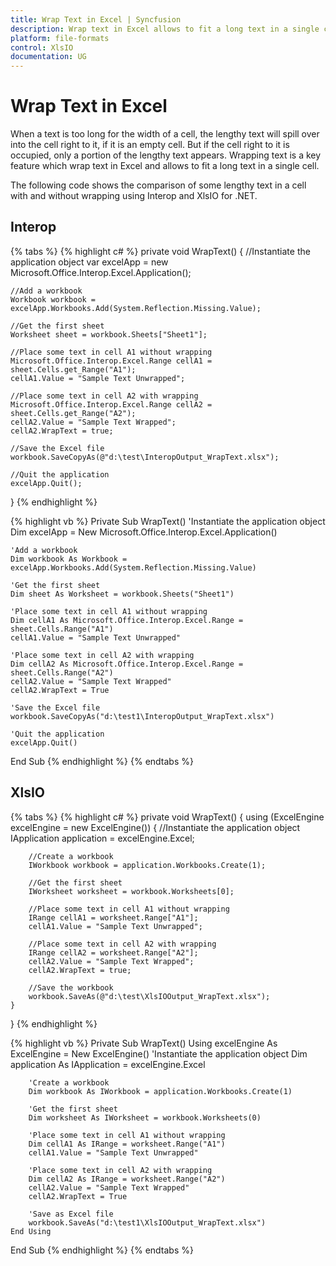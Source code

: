 ```yaml
---
title: Wrap Text in Excel | Syncfusion
description: Wrap text in Excel allows to fit a long text in a single cell.
platform: file-formats
control: XlsIO
documentation: UG
---
```


# Wrap Text in Excel

When a text is too long for the width of a cell, the lengthy text will spill over into the cell right to it, if it is an empty cell. But if the cell right to it is occupied, only a portion of the lengthy text appears. Wrapping text is a key feature which wrap text in Excel and allows to fit a long text in a single cell.

The following code shows the comparison of some lengthy text in a cell with and without wrapping using Interop and XlsIO for .NET.

## Interop

{% tabs %}
{% highlight c# %}
private void WrapText()
{
    //Instantiate the application object
    var excelApp = new Microsoft.Office.Interop.Excel.Application();

    //Add a workbook
    Workbook workbook = excelApp.Workbooks.Add(System.Reflection.Missing.Value);

    //Get the first sheet
    Worksheet sheet = workbook.Sheets["Sheet1"];

    //Place some text in cell A1 without wrapping
    Microsoft.Office.Interop.Excel.Range cellA1 = sheet.Cells.get_Range("A1");
    cellA1.Value = "Sample Text Unwrapped";

    //Place some text in cell A2 with wrapping
    Microsoft.Office.Interop.Excel.Range cellA2 = sheet.Cells.get_Range("A2");
    cellA2.Value = "Sample Text Wrapped";
    cellA2.WrapText = true;

    //Save the Excel file
    workbook.SaveCopyAs(@"d:\test\InteropOutput_WrapText.xlsx");

    //Quit the application
    excelApp.Quit();
}
{% endhighlight %}

{% highlight vb %}
Private Sub WrapText()
    'Instantiate the application object
    Dim excelApp = New Microsoft.Office.Interop.Excel.Application()

    'Add a workbook
    Dim workbook As Workbook = excelApp.Workbooks.Add(System.Reflection.Missing.Value)

    'Get the first sheet
    Dim sheet As Worksheet = workbook.Sheets("Sheet1")

    'Place some text in cell A1 without wrapping
    Dim cellA1 As Microsoft.Office.Interop.Excel.Range = sheet.Cells.Range("A1")
    cellA1.Value = "Sample Text Unwrapped"

    'Place some text in cell A2 with wrapping
    Dim cellA2 As Microsoft.Office.Interop.Excel.Range = sheet.Cells.Range("A2")
    cellA2.Value = "Sample Text Wrapped"
    cellA2.WrapText = True

    'Save the Excel file
    workbook.SaveCopyAs("d:\test1\InteropOutput_WrapText.xlsx")

    'Quit the application
    excelApp.Quit()
End Sub
{% endhighlight %}
{% endtabs %}

## XlsIO

{% tabs %}
{% highlight c# %}
private void WrapText()
{
    using (ExcelEngine excelEngine = new ExcelEngine())
    {
        //Instantiate the application object
        IApplication application = excelEngine.Excel;

        //Create a workbook
        IWorkbook workbook = application.Workbooks.Create(1);

        //Get the first sheet
        IWorksheet worksheet = workbook.Worksheets[0];

        //Place some text in cell A1 without wrapping
        IRange cellA1 = worksheet.Range["A1"];
        cellA1.Value = "Sample Text Unwrapped";

        //Place some text in cell A2 with wrapping
        IRange cellA2 = worksheet.Range["A2"];
        cellA2.Value = "Sample Text Wrapped";
        cellA2.WrapText = true;

        //Save the workbook
        workbook.SaveAs(@"d:\test\XlsIOOutput_WrapText.xlsx");
    }
}
{% endhighlight %}

{% highlight vb %}
Private Sub WrapText()
    Using excelEngine As ExcelEngine = New ExcelEngine()
        'Instantiate the application object
        Dim application As IApplication = excelEngine.Excel

        'Create a workbook
        Dim workbook As IWorkbook = application.Workbooks.Create(1)

        'Get the first sheet
        Dim worksheet As IWorksheet = workbook.Worksheets(0)

        'Place some text in cell A1 without wrapping
        Dim cellA1 As IRange = worksheet.Range("A1")
        cellA1.Value = "Sample Text Unwrapped"

        'Place some text in cell A2 with wrapping
        Dim cellA2 As IRange = worksheet.Range("A2")
        cellA2.Value = "Sample Text Wrapped"
        cellA2.WrapText = True

        'Save as Excel file
        workbook.SaveAs("d:\test1\XlsIOOutput_WrapText.xlsx")
    End Using
End Sub
{% endhighlight %}
{% endtabs %}
